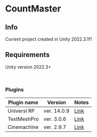 # CountMaster

## Info
Current project created in Unity 2022.3.1f1

## Requirements
Unity version 2022.3+

<br />

### Plugins

| Plugin name                 | Version           | Notes                                                                                                              |
| -------------               | -------------     | ---------                                                                                                          |
| Universl RP 	              | ver. 14.0.9       | [Link](https://docs.unity3d.com/Packages/com.unity.render-pipelines.universal@14.0/manual/index.html)              |
| TextMeshPro 	              | ver. 3.0.6        | [Link](https://docs.unity3d.com/Packages/com.unity.textmeshpro@3.0/manual/index.html)            		       |
| Cinemachine	              | ver. 2.9.7        | [Link](https://docs.unity3d.com/Packages/com.unity.cinemachine@2.9/manual/index.html)            		       |

<br />